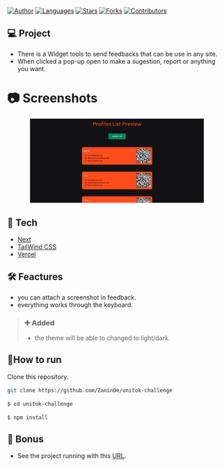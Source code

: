 
[![Author](https://img.shields.io/badge/author-ZaninDe-ff9000?style=flat-square)](https://github.com/ZaninDe)
[![Languages](https://img.shields.io/github/languages/count/ZaninDe/unitok-challenge?color=%23ff9000&style=flat-square)](#)
[![Stars](https://img.shields.io/github/stars/ZaninDe/unitok-challenge?color=ff9000&style=flat-square)](https://github.com/ZaninDe/unitok-challenge/stargazers)
[![Forks](https://img.shields.io/github/forks/ZaninDe/unitok-challenge?color=%23ff9000&style=flat-square)](https://github.com/ZaninDe/unitok-challenge/network/members)
[![Contributors](https://img.shields.io/github/contributors/ZaninDe/unitok-challenge?color=ff9000&style=flat-square)](https://github.com/ZaninDe/unitok-challenge/graphs/contributors)


## 💻 Project
- There is a Widget tools to send feedbacks that can be use in any site.
- When clicked a pop-up open to make a sugestion, report or anything you want.

# :camera: Screenshots
<div align="center">
   <img src="./.github/view.png" width="400">
</div>

## 🧪 Tech
- [Next](https://nextjs.org/)
- [TailWind CSS](https://tailwindcss.com/)
- [Vercel](https://vercel.com/)

## 🛠️ Feactures
- you can attach a screenshot in feedback.
- everything works through the keyboard.
> ### ➕ Added
> - the theme will be able to changed to light/dark.


## 📄How to run
Clone this repository.
```bash
git clone https://github.com/ZaninDe/unitok-challenge
```
```bash
$ cd unitok-challenge
```

```bash
$ npm install
```

## 💭 Bonus
- See the project running with this [URL](https://unitok-challenge-zaninde.vercel.app/).
